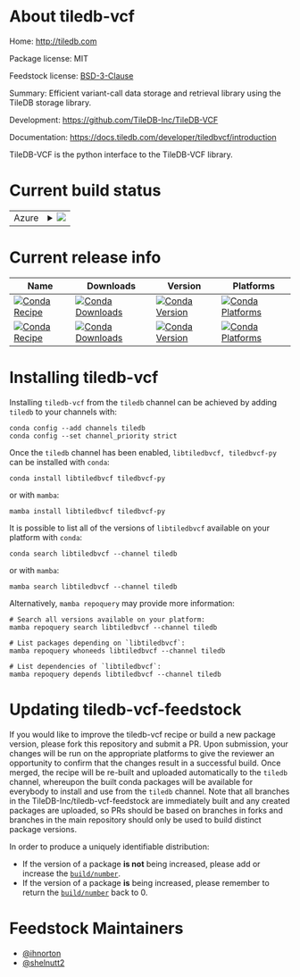 About tiledb-vcf
================

Home: http://tiledb.com

Package license: MIT

Feedstock license: [BSD-3-Clause](https://github.com/TileDB-Inc/tiledb-vcf-feedstock/blob/master/LICENSE.txt)

Summary: Efficient variant-call data storage and retrieval library using the TileDB storage library.

Development: https://github.com/TileDB-Inc/TileDB-VCF

Documentation: https://docs.tiledb.com/developer/tiledbvcf/introduction

TileDB-VCF is the python interface to the TileDB-VCF library.


Current build status
====================


<table>
    
  <tr>
    <td>Azure</td>
    <td>
      <details>
        <summary>
          <a href="https://dev.azure.com/TileDB-Inc/feedstock-builds/_build/latest?definitionId=&branchName=master">
            <img src="https://dev.azure.com/TileDB-Inc/feedstock-builds/_apis/build/status/tiledb-vcf-feedstock?branchName=master">
          </a>
        </summary>
        <table>
          <thead><tr><th>Variant</th><th>Status</th></tr></thead>
          <tbody><tr>
              <td>linux_64</td>
              <td>
                <a href="https://dev.azure.com/TileDB-Inc/feedstock-builds/_build/latest?definitionId=&branchName=master">
                  <img src="https://dev.azure.com/TileDB-Inc/feedstock-builds/_apis/build/status/tiledb-vcf-feedstock?branchName=master&jobName=linux&configuration=linux%20linux_64_" alt="variant">
                </a>
              </td>
            </tr><tr>
              <td>osx_64</td>
              <td>
                <a href="https://dev.azure.com/TileDB-Inc/feedstock-builds/_build/latest?definitionId=&branchName=master">
                  <img src="https://dev.azure.com/TileDB-Inc/feedstock-builds/_apis/build/status/tiledb-vcf-feedstock?branchName=master&jobName=osx&configuration=osx%20osx_64_" alt="variant">
                </a>
              </td>
            </tr>
          </tbody>
        </table>
      </details>
    </td>
  </tr>
</table>

Current release info
====================

| Name | Downloads | Version | Platforms |
| --- | --- | --- | --- |
| [![Conda Recipe](https://img.shields.io/badge/recipe-libtiledbvcf-green.svg)](https://anaconda.org/tiledb/libtiledbvcf) | [![Conda Downloads](https://img.shields.io/conda/dn/tiledb/libtiledbvcf.svg)](https://anaconda.org/tiledb/libtiledbvcf) | [![Conda Version](https://img.shields.io/conda/vn/tiledb/libtiledbvcf.svg)](https://anaconda.org/tiledb/libtiledbvcf) | [![Conda Platforms](https://img.shields.io/conda/pn/tiledb/libtiledbvcf.svg)](https://anaconda.org/tiledb/libtiledbvcf) |
| [![Conda Recipe](https://img.shields.io/badge/recipe-tiledbvcf--py-green.svg)](https://anaconda.org/tiledb/tiledbvcf-py) | [![Conda Downloads](https://img.shields.io/conda/dn/tiledb/tiledbvcf-py.svg)](https://anaconda.org/tiledb/tiledbvcf-py) | [![Conda Version](https://img.shields.io/conda/vn/tiledb/tiledbvcf-py.svg)](https://anaconda.org/tiledb/tiledbvcf-py) | [![Conda Platforms](https://img.shields.io/conda/pn/tiledb/tiledbvcf-py.svg)](https://anaconda.org/tiledb/tiledbvcf-py) |

Installing tiledb-vcf
=====================

Installing `tiledb-vcf` from the `tiledb` channel can be achieved by adding `tiledb` to your channels with:

```
conda config --add channels tiledb
conda config --set channel_priority strict
```

Once the `tiledb` channel has been enabled, `libtiledbvcf, tiledbvcf-py` can be installed with `conda`:

```
conda install libtiledbvcf tiledbvcf-py
```

or with `mamba`:

```
mamba install libtiledbvcf tiledbvcf-py
```

It is possible to list all of the versions of `libtiledbvcf` available on your platform with `conda`:

```
conda search libtiledbvcf --channel tiledb
```

or with `mamba`:

```
mamba search libtiledbvcf --channel tiledb
```

Alternatively, `mamba repoquery` may provide more information:

```
# Search all versions available on your platform:
mamba repoquery search libtiledbvcf --channel tiledb

# List packages depending on `libtiledbvcf`:
mamba repoquery whoneeds libtiledbvcf --channel tiledb

# List dependencies of `libtiledbvcf`:
mamba repoquery depends libtiledbvcf --channel tiledb
```




Updating tiledb-vcf-feedstock
=============================

If you would like to improve the tiledb-vcf recipe or build a new
package version, please fork this repository and submit a PR. Upon submission,
your changes will be run on the appropriate platforms to give the reviewer an
opportunity to confirm that the changes result in a successful build. Once
merged, the recipe will be re-built and uploaded automatically to the
`tiledb` channel, whereupon the built conda packages will be available for
everybody to install and use from the `tiledb` channel.
Note that all branches in the TileDB-Inc/tiledb-vcf-feedstock are
immediately built and any created packages are uploaded, so PRs should be based
on branches in forks and branches in the main repository should only be used to
build distinct package versions.

In order to produce a uniquely identifiable distribution:
 * If the version of a package **is not** being increased, please add or increase
   the [``build/number``](https://docs.conda.io/projects/conda-build/en/latest/resources/define-metadata.html#build-number-and-string).
 * If the version of a package **is** being increased, please remember to return
   the [``build/number``](https://docs.conda.io/projects/conda-build/en/latest/resources/define-metadata.html#build-number-and-string)
   back to 0.

Feedstock Maintainers
=====================

* [@ihnorton](https://github.com/ihnorton/)
* [@shelnutt2](https://github.com/shelnutt2/)


